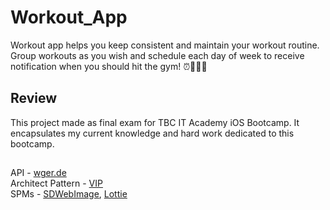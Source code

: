 # Workout_App
Workout app helps you keep consistent and maintain your workout routine.
Group workouts as you wish and schedule each day of week to receive notification when you should hit the gym! ⏰🏋🏻‍♀️

## Review
This project made as final exam for TBC IT Academy iOS Bootcamp.
It encapsulates my current knowledge and hard work dedicated to this bootcamp.
##
API - [wger.de](https://wger.de/en/software/features) </br>
Architect Pattern - [VIP](https://clean-swift.com/) </br>
SPMs - [SDWebImage](https://github.com/SDWebImage/SDWebImage), [Lottie](https://github.com/airbnb/lottie-ios) </br>

